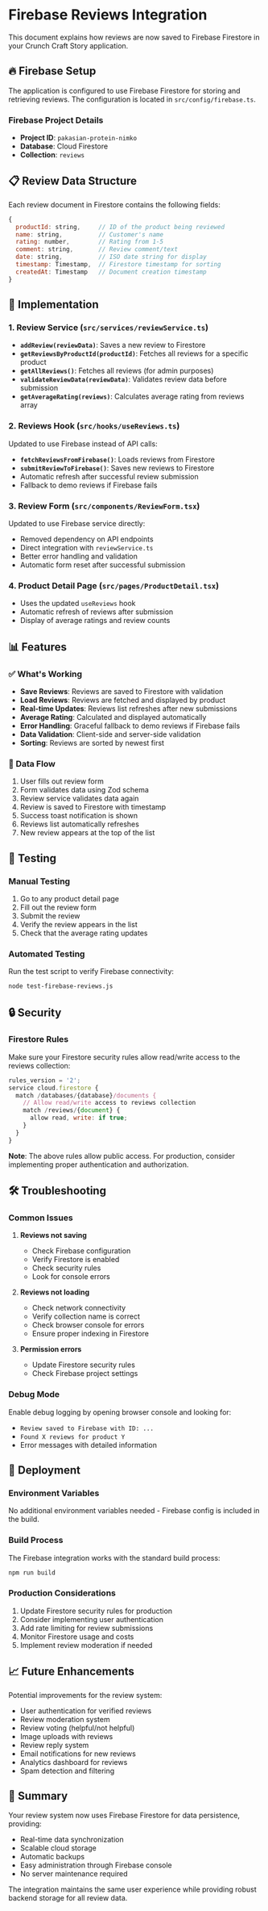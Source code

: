 # Firebase Reviews Integration

This document explains how reviews are now saved to Firebase Firestore in your Crunch Craft Story application.

## 🔥 Firebase Setup

The application is configured to use Firebase Firestore for storing and retrieving reviews. The configuration is located in `src/config/firebase.ts`.

### Firebase Project Details
- **Project ID**: `pakasian-protein-nimko`
- **Database**: Cloud Firestore
- **Collection**: `reviews`

## 📋 Review Data Structure

Each review document in Firestore contains the following fields:

```javascript
{
  productId: string,     // ID of the product being reviewed
  name: string,          // Customer's name
  rating: number,        // Rating from 1-5
  comment: string,       // Review comment/text
  date: string,          // ISO date string for display
  timestamp: Timestamp,  // Firestore timestamp for sorting
  createdAt: Timestamp   // Document creation timestamp
}
```

## 🚀 Implementation

### 1. Review Service (`src/services/reviewService.ts`)
- **`addReview(reviewData)`**: Saves a new review to Firestore
- **`getReviewsByProductId(productId)`**: Fetches all reviews for a specific product
- **`getAllReviews()`**: Fetches all reviews (for admin purposes)
- **`validateReviewData(reviewData)`**: Validates review data before submission
- **`getAverageRating(reviews)`**: Calculates average rating from reviews array

### 2. Reviews Hook (`src/hooks/useReviews.ts`)
Updated to use Firebase instead of API calls:
- **`fetchReviewsFromFirebase()`**: Loads reviews from Firestore
- **`submitReviewToFirebase()`**: Saves new reviews to Firestore
- Automatic refresh after successful review submission
- Fallback to demo reviews if Firebase fails

### 3. Review Form (`src/components/ReviewForm.tsx`)
Updated to use Firebase service directly:
- Removed dependency on API endpoints
- Direct integration with `reviewService.ts`
- Better error handling and validation
- Automatic form reset after successful submission

### 4. Product Detail Page (`src/pages/ProductDetail.tsx`)
- Uses the updated `useReviews` hook
- Automatic refresh of reviews after submission
- Display of average ratings and review counts

## 📊 Features

### ✅ What's Working
- **Save Reviews**: Reviews are saved to Firestore with validation
- **Load Reviews**: Reviews are fetched and displayed by product
- **Real-time Updates**: Reviews list refreshes after new submissions
- **Average Rating**: Calculated and displayed automatically
- **Error Handling**: Graceful fallback to demo reviews if Firebase fails
- **Data Validation**: Client-side and server-side validation
- **Sorting**: Reviews are sorted by newest first

### 🔄 Data Flow
1. User fills out review form
2. Form validates data using Zod schema
3. Review service validates data again
4. Review is saved to Firestore with timestamp
5. Success toast notification is shown
6. Reviews list automatically refreshes
7. New review appears at the top of the list

## 🧪 Testing

### Manual Testing
1. Go to any product detail page
2. Fill out the review form
3. Submit the review
4. Verify the review appears in the list
5. Check that the average rating updates

### Automated Testing
Run the test script to verify Firebase connectivity:
```bash
node test-firebase-reviews.js
```

## 🔒 Security

### Firestore Rules
Make sure your Firestore security rules allow read/write access to the reviews collection:

```javascript
rules_version = '2';
service cloud.firestore {
  match /databases/{database}/documents {
    // Allow read/write access to reviews collection
    match /reviews/{document} {
      allow read, write: if true;
    }
  }
}
```

**Note**: The above rules allow public access. For production, consider implementing proper authentication and authorization.

## 🛠️ Troubleshooting

### Common Issues

1. **Reviews not saving**
   - Check Firebase configuration
   - Verify Firestore is enabled
   - Check security rules
   - Look for console errors

2. **Reviews not loading**
   - Check network connectivity
   - Verify collection name is correct
   - Check browser console for errors
   - Ensure proper indexing in Firestore

3. **Permission errors**
   - Update Firestore security rules
   - Check Firebase project settings

### Debug Mode
Enable debug logging by opening browser console and looking for:
- `Review saved to Firebase with ID: ...`
- `Found X reviews for product Y`
- Error messages with detailed information

## 🚀 Deployment

### Environment Variables
No additional environment variables needed - Firebase config is included in the build.

### Build Process
The Firebase integration works with the standard build process:
```bash
npm run build
```

### Production Considerations
1. Update Firestore security rules for production
2. Consider implementing user authentication
3. Add rate limiting for review submissions
4. Monitor Firestore usage and costs
5. Implement review moderation if needed

## 📈 Future Enhancements

Potential improvements for the review system:
- User authentication for verified reviews
- Review moderation system
- Review voting (helpful/not helpful)
- Image uploads with reviews
- Review reply system
- Email notifications for new reviews
- Analytics dashboard for reviews
- Spam detection and filtering

## 🎯 Summary

Your review system now uses Firebase Firestore for data persistence, providing:
- Real-time data synchronization
- Scalable cloud storage
- Automatic backups
- Easy administration through Firebase console
- No server maintenance required

The integration maintains the same user experience while providing robust backend storage for all review data.
